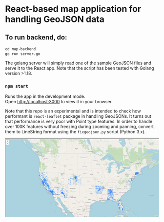 # React-based map application for handling GeoJSON data

## To run backend, do:

```
cd map-backend
go run server.go
```

The golang server will simply read one of the sample GeoJSON files and serve it to the React app. Note that the script has been tested with Golang version >1.18.

### `npm start`

Runs the app in the development mode.\
Open [http://localhost:3000](http://localhost:3000) to view it in your browser.

Note that this repo is an experimental and is intended to check how performant is `react-leaflet` package in handling GeoJSONs. It turns out that performance is very poor with Point type features. In order to handle over 100K features without freezing during zooming and panning, convert them to LineString format using the <code>fixgeojson.py</code> script (Python 3.x).

![alt text](https://raw.githubusercontent.com/gleb-skobinsky/reactmap/master/showcase.png)
